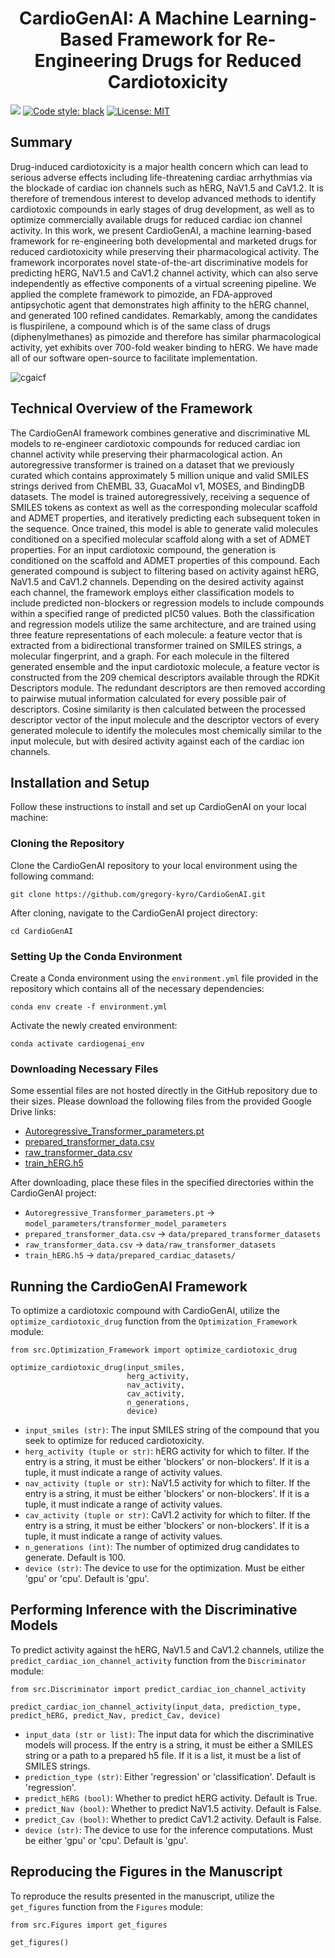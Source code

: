 <h1 align="center">CardioGenAI: A Machine Learning-Based Framework for Re-Engineering Drugs for Reduced Cardiotoxicity</h1>

[![](https://img.shields.io/badge/python-3.11+-blue.svg)](https://www.python.org/downloads/)
[![Code style: black](https://img.shields.io/badge/code%20style-black-000000.svg)](https://github.com/psf/black)
[![License: MIT](https://img.shields.io/badge/License-MIT-yellow.svg)](https://github.com/gregory-kyro/CardioGenAI/blob/main/LICENSE)

## Summary
Drug-induced cardiotoxicity is a major health concern which can lead to serious adverse effects including life-threatening cardiac arrhythmias via the blockade of cardiac ion channels such as hERG, NaV1.5 and CaV1.2. It is therefore of tremendous interest to develop advanced methods to identify cardiotoxic compounds in early stages of drug development, as well as to optimize commercially available drugs for reduced cardiac ion channel activity. In this work, we present CardioGenAI, a machine learning-based framework for re-engineering both developmental and marketed drugs for reduced cardiotoxicity while preserving their pharmacological activity. The framework incorporates novel state-of-the-art discriminative models for predicting hERG, NaV1.5 and CaV1.2 channel activity, which can also serve independently as effective components of a virtual screening pipeline. We applied the complete framework to pimozide, an FDA-approved antipsychotic agent that demonstrates high affinity to the hERG channel, and generated 100 refined candidates. Remarkably, among the candidates is fluspirilene, a compound which is of the same class of drugs (diphenylmethanes) as pimozide and therefore has similar pharmacological activity, yet exhibits over 700-fold weaker binding to hERG. We have made all of our software open-source to facilitate implementation.

![cgaicf](https://github.com/gregory-kyro/CardioGenAI/assets/98780179/960a9e40-1c98-45c8-a770-19bb2366f647)

## Technical Overview of the Framework
The CardioGenAI framework combines generative and discriminative ML models to re-engineer cardiotoxic compounds for reduced cardiac ion channel activity while preserving their pharmacological action. An autoregressive transformer is trained on a dataset that we previously curated which contains approximately 5 million unique and valid SMILES strings derived from ChEMBL 33, GuacaMol v1, MOSES, and BindingDB datasets. The model is trained autoregressively, receiving a sequence of SMILES tokens as context as well as the corresponding molecular scaffold and ADMET properties, and iteratively predicting each subsequent token in the sequence. Once trained, this model is able to generate valid molecules conditioned on a specified molecular scaffold along with a set of ADMET properties. For an input cardiotoxic compound, the generation is conditioned on the scaffold and ADMET properties of this compound. Each generated compound is subject to filtering based on activity against hERG, NaV1.5 and CaV1.2 channels. Depending on the desired activity against each channel, the framework employs either classification models to include predicted non-blockers or regression models to include compounds within a specified range of predicted pIC50 values. Both the classification and regression models utilize the same architecture, and are trained using three feature representations of each molecule: a feature vector that is extracted from a bidirectional transformer trained on SMILES strings, a molecular fingerprint, and a graph. For each molecule in the filtered generated ensemble and the input cardiotoxic molecule, a feature vector is constructed from the 209 chemical descriptors available through the RDKit Descriptors module. The redundant descriptors are then removed according to pairwise mutual information calculated for every possible pair of descriptors. Cosine similarity is then calculated between the processed descriptor vector of the input molecule and the descriptor vectors of every generated molecule to identify the molecules most chemically similar to the input molecule, but with desired activity against each of the cardiac ion channels.

## Installation and Setup
Follow these instructions to install and set up CardioGenAI on your local machine:

### Cloning the Repository
Clone the CardioGenAI repository to your local environment using the following command:

`git clone https://github.com/gregory-kyro/CardioGenAI.git`

After cloning, navigate to the CardioGenAI project directory:

`cd CardioGenAI`

### Setting Up the Conda Environment
Create a Conda environment using the `environment.yml` file provided in the repository which contains all of the necessary dependencies:

`conda env create -f environment.yml`

Activate the newly created environment:

`conda activate cardiogenai_env`

### Downloading Necessary Files
Some essential files are not hosted directly in the GitHub repository due to their sizes. Please download the following files from the provided Google Drive links:

- [Autoregressive_Transformer_parameters.pt](https://drive.google.com/file/d/1oj2OkjRNX3rYN9xv0GKkANjWKf1ebLLN/view?usp=sharing)
- [prepared_transformer_data.csv](https://drive.google.com/file/d/1l2Osk7zFj4rTyrjAi7EJ1GMrsYMbcRHI/view?usp=drive_link)
- [raw_transformer_data.csv](https://drive.google.com/file/d/1pVOFnNT2sfLRaLoHnF-qDCs6G_worX0e/view?usp=drive_link)
- [train_hERG.h5](https://drive.google.com/file/d/1xfNwpVIhqWyFW_3z3sUyuy-45i248J-0/view?usp=drive_link)

After downloading, place these files in the specified directories within the CardioGenAI project:

- `Autoregressive_Transformer_parameters.pt` → `model_parameters/transformer_model_parameters`
- `prepared_transformer_data.csv` → `data/prepared_transformer_datasets`
- `raw_transformer_data.csv` → `data/raw_transformer_datasets`
- `train_hERG.h5` → `data/prepared_cardiac_datasets/`

## Running the CardioGenAI Framework
To optimize a cardiotoxic compound with CardioGenAI, utilize the `optimize_cardiotoxic_drug` function from the `Optimization_Framework` module:

```
from src.Optimization_Framework import optimize_cardiotoxic_drug

optimize_cardiotoxic_drug(input_smiles,
                          herg_activity,
                          nav_activity,
                          cav_activity,
                          n_generations,
                          device)
```

- `input_smiles (str)`: The input SMILES string of the compound that you seek to optimize for reduced cardiotoxicity.
- `herg_activity (tuple or str)`: hERG activity for which to filter. If the entry is a string, it must be either 'blockers' or non-blockers'. If it is a tuple, it must indicate a range of activity values.
- `nav_activity (tuple or str)`: NaV1.5 activity for which to filter. If the entry is a string, it must be either 'blockers' or non-blockers'. If it is a tuple, it must indicate a range of activity values.
- `cav_activity (tuple or str)`: CaV1.2 activity for which to filter. If the entry is a string, it must be either 'blockers' or non-blockers'. If it is a tuple, it must indicate a range of activity values.
- `n_generations (int)`: The number of optimized drug candidates to generate. Default is 100.
- `device (str)`: The device to use for the optimization. Must be either 'gpu' or 'cpu'. Default is 'gpu'.


## Performing Inference with the Discriminative Models

To predict activity against the hERG, NaV1.5 and CaV1.2 channels, utilize the `predict_cardiac_ion_channel_activity` function from the `Discriminator` module:

`from src.Discriminator import predict_cardiac_ion_channel_activity`

`predict_cardiac_ion_channel_activity(input_data,
                                     prediction_type,
                                     predict_hERG,
                                     predict_Nav,
                                     predict_Cav,
                                     device)`

- `input_data (str or list)`: The input data for which the discriminative models will process. If the entry is a string, it must be either a SMILES string or a path to a prepared h5 file. If it is a list, it must be a list of SMILES strings.
- `prediction_type (str)`: Either 'regression' or 'classification'. Default is 'regression'.
- `predict_hERG (bool)`: Whether to predict hERG activity. Default is True.
- `predict_Nav (bool)`: Whether to predict NaV1.5 activity. Default is False.
- `predict_Cav (bool)`: Whether to predict CaV1.2 activity. Default is False.
- `device (str)`: The device to use for the inference computations. Must be either 'gpu' or 'cpu'. Default is 'gpu'.


## Reproducing the Figures in the Manuscript

To reproduce the results presented in the manuscript, utilize the `get_figures` function from the `Figures` module:

`from src.Figures import get_figures`

`get_figures()`
